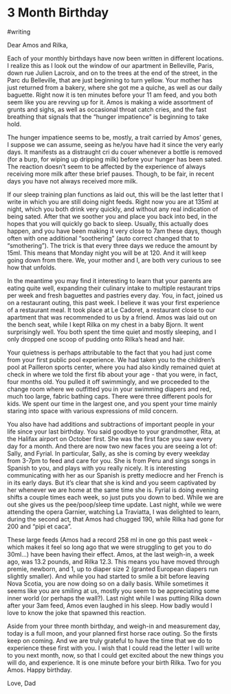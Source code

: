 # 3 Month Birthday
#writing


Dear Amos and Rilka,

Each of your monthly birthdays have now been written in different locations. I realize this as I look out the window of our apartment in Belleville, Paris, down rue Julien Lacroix, and on to the trees at the end of the street, in the Parc du Belleville, that are just beginning to turn yellow. Your mother has just returned from a bakery, where she got me a quiche, as well as our daily baguette. Right now it is ten minutes before your 11 am feed, and you both seem like you are revving up for it. Amos is making a wide assortment of grunts and sighs, as well as occasional throat catch cries, and the fast breathing that signals that the “hunger impatience” is beginning to take hold. 

The hunger impatience seems to be, mostly, a trait carried by Amos’ genes, I suppose we can assume, seeing as he/you have had it since the very early days. It manifests as a distraught cri du couer whenever a bottle is removed (for a burp, for wiping up dripping milk) before your hunger has been sated. The reaction doesn’t seem to be affected by the experience of always receiving more milk after these brief pauses. Though, to be fair, in recent days you have not always received more milk.

If our sleep training plan functions as laid out, this will be the last letter that I write in which you are still doing night feeds. Right now you are at 135ml at night, which you both drink very quickly, and without any real indication of being sated. After that we soother you and place you back into bed, in the hopes that you will quickly go back to sleep. Usually, this actually does happen, and you have been making it very close to 7am these days, though often with one additional “soothering” (auto correct changed that to “smothering”). The trick is that every three days we reduce the amount by 15ml. This means that Monday night you will be at 120. And it will keep going down from there. We, your mother and I, are both very curious to see how that unfolds.

In the meantime you may find it interesting to learn that your parents are eating quite well, expanding their culinary intake to multiple restaurant trips per week and fresh baguettes and pastries every day. You, in fact, joined us on a restaurant outing, this past week. I believe it was your first experience of a restaurant meal. It took place at Le Cadoret, a restaurant close to our apartment that was recommended to us by a friend. Amos was laid out on the bench seat, while I kept Rilka on my chest in a baby Bjorn. It went surprisingly well. You both spent the time quiet and mostly sleeping, and I only dropped one scoop of pudding onto Rilka’s head and hair.

Your quietness is perhaps attributable to the fact that you had just come from your first public pool experience. We had taken you to the children’s pool at Pailleron sports center, where you had also kindly remained quiet at check in where we told the first fib about your age - that you were, in fact, four months old. You pulled it off swimmingly, and we proceeded to the change room where we outfitted you in your swimming diapers and red, much too large, fabric bathing caps. There were three different pools for kids. We spent our time in the largest one, and you spent your time mainly staring into space with various expressions of mild concern. 

You also have had additions and subtractions of important people in your life since your last birthday. You said goodbye to your grandmother, Rita, at the Halifax airport on October first. She was the first face you saw every day for a month. And there are now two new faces you are seeing a lot of: Sally, and Fyrial. In particular, Sally, as she is coming by every weekday from 3-7pm to feed and care for you. She is from Peru and sings songs in Spanish to you, and plays with you really nicely. It is interesting communicating with her as our Spanish is pretty mediocre and her French is in its early days. But it’s clear that she is kind and you seem captivated by her whenever we are home at the same time she is. Fyrial is doing evening shifts a couple times each week, so just puts you down to bed. While we are out she gives us the pee/poop/sleep time update. Last night, while we were attending the opera Garnier, watching La Traviatta, I was delighted to learn, during the second act, that Amos had chugged 190, while Rilka had gone for 200 and “pipi et caca”.

These large feeds (Amos had a record 258 ml in one go this past week - which makes it feel so long ago that we were struggling to get you to do 30ml…) have been having their effect. Amos, at the last weigh-in, a week ago, was 13.2 pounds, and Rilka 12.3. This means you have moved through premie, newborn, and 1, up to diaper size 2 (granted European diapers run slightly smaller). And while you had started to smile a bit before leaving Nova Scotia, you are now doing so on a daily basis. While sometimes it seems like you are smiling at us, mostly you seem to be appreciating some inner world (or perhaps the wall?). Last night while I was putting Rilka down after your 3am feed, Amos even laughed in his sleep. How badly would I love to know the joke that spawned this reaction. 

Aside from your three month birthday, and weigh-in and measurement day, today is a full moon, and your planned first horse race outing. So the firsts keep on coming. And we are truly grateful to have the time that we do to experience these first with you. I wish that I could read the letter I will write to you next month, now, so that I could get excited about the new things you will do, and experience. It is one minute before your birth Rilka. Two for you Amos. Happy birthday.

Love,
Dad
